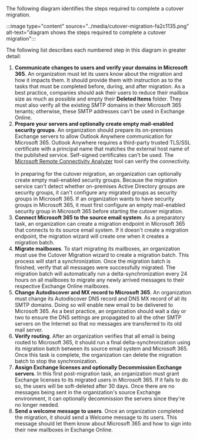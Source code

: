The following diagram identifies the steps required to complete a cutover migration.

:::image type="content" source="../media/cutover-migration-fa2c1135.png" alt-text="diagram shows the steps required to complete a cutover migration":::


The following list describes each numbered step in this diagram in greater detail:

1.  **Communicate changes to users and verify your domains in Microsoft 365.** An organization must let its users know about the migration and how it impacts them. It should provide them with instruction as to the tasks that must be completed before, during, and after migration. As a best practice, companies should ask their users to reduce their mailbox size as much as possible and empty their **Deleted Items** folder. They must also verify all the existing SMTP domains in their Microsoft 365 tenants; otherwise, these SMTP addresses can't be used in Exchange Online.
2.  **Prepare your servers and optionally create empty mail-enabled security groups**. An organization should prepare its on-premises Exchange servers to allow Outlook Anywhere communication for Microsoft 365. Outlook Anywhere requires a third-party trusted TLS/SSL certificate with a principal name that matches the external host name of the published service. Self-signed certificates can't be used. The [Microsoft Remote Connectivity Analyzer](https://testconnectivity.microsoft.com/tests/o365?azure-portal=true) tool can verify the connectivity.<br><br>In preparing for the cutover migration, an organization can optionally create empty mail-enabled security groups. Because the migration service can't detect whether on-premises Active Directory groups are security groups, it can't configure any migrated groups as security groups in Microsoft 365. If an organization wants to have security groups in Microsoft 365, it must first configure an empty mail-enabled security group in Microsoft 365 before starting the cutover migration.
3.  **Connect Microsoft 365 to the source email system**. As a preparatory task, an organization can create a migration endpoint in Microsoft 365 that connects to its source email system. If it doesn't create a migration endpoint, the migration wizard will create one when it creates a migration batch.
4.  **Migrate mailboxes**. To start migrating its mailboxes, an organization must use the Cutover Migration wizard to create a migration batch. This process will start a synchronization. Once the migration batch is finished, verify that all messages were successfully migrated. The migration batch will automatically run a delta-synchronization every 24 hours on all mailboxes to migrate any newly arrived messages to their respective Exchange Online mailboxes.
5.  **Change Autodiscover and MX record to Microsoft 365**. An organization must change its Autodiscover DNS record and DNS MX record of all its SMTP domains. Doing so will enable new email to be delivered to Microsoft 365. As a best practice, an organization should wait a day or two to ensure the DNS settings are propagated to all the other SMTP servers on the Internet so that no messages are transferred to its old mail server.
6.  **Verify routing**. After an organization verifies that all email is being routed to Microsoft 365, it should run a final delta-synchronization using its migration batch between its source email system and Microsoft 365. Once this task is complete, the organization can delete the migration batch to stop the synchronization.
7.  **Assign Exchange licenses and optionally Decommission Exchange servers**. In this first post-migration task, an organization must grant Exchange licenses to its migrated users in Microsoft 365. If it fails to do so, the users will be soft-deleted after 30 days. Once there are no messages being sent in the organization's source Exchange environment, it can optionally decommission the servers since they're no longer needed.
8.  **Send a welcome message to users**. Once an organization completed the migration, it should send a Welcome message to its users. This message should let them know about Microsoft 365 and how to sign into their new mailboxes in Exchange Online.
